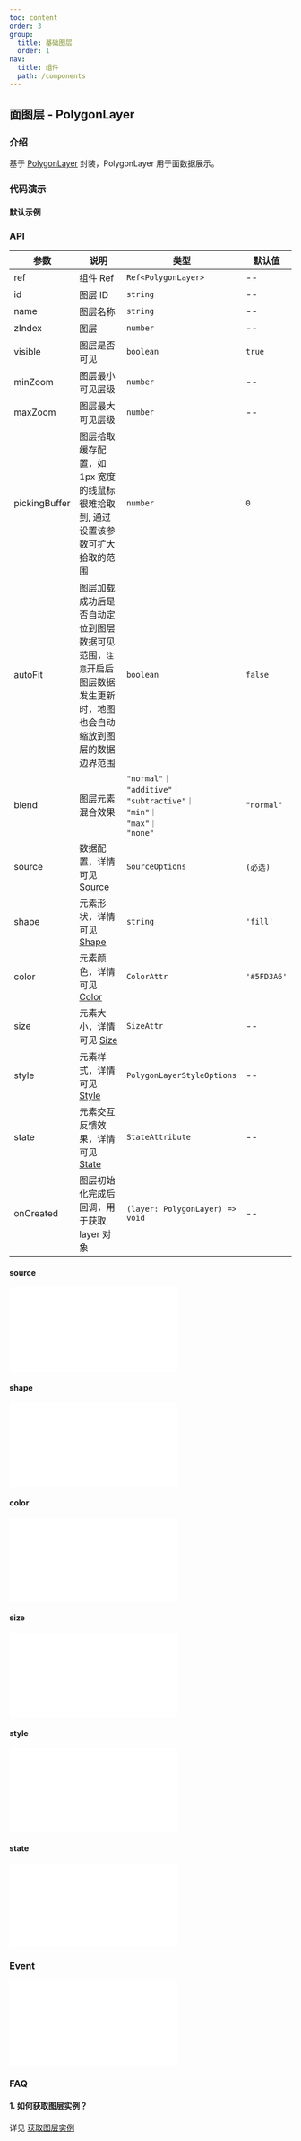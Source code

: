 ```yaml
---
toc: content
order: 3
group:
  title: 基础图层
  order: 1
nav:
  title: 组件
  path: /components
---
```


## 面图层 - PolygonLayer

### 介绍

基于 [PolygonLayer](https://l7plot.antv.antgroup.com/zh/docs/api/base-layers/polygon-layer) 封装，PolygonLayer 用于面数据展示。

### 代码演示

#### 默认示例

<code src="./demos/default.tsx" compact></code>

### API

| 参数 | 说明 | 类型 | 默认值 |
| --- | --- | --- | --- |
| ref | 组件 Ref | `Ref<PolygonLayer>` | -- |
| id | 图层 ID | `string` | -- |
| name | 图层名称 | `string` | -- |
| zIndex | 图层 | `number` | -- |
| visible | 图层是否可见 | `boolean` | `true` |
| minZoom | 图层最小可见层级 | `number` | -- |
| maxZoom | 图层最大可见层级 | `number` | -- |
| pickingBuffer | 图层拾取缓存配置，如 1px 宽度的线鼠标很难拾取到, 通过设置该参数可扩大拾取的范围 | `number` | `0` |
| autoFit | 图层加载成功后是否自动定位到图层数据可见范围，`注意`开启后图层数据发生更新时，地图也会自动缩放到图层的数据边界范围 | `boolean` | `false` |
| blend | 图层元素混合效果 | `"normal"｜`<br />`"additive"｜`<br />`"subtractive"｜`<br />`"min"｜`<br />`"max"｜`<br />`"none"` | `"normal"` |
| source | 数据配置，详情可见 [Source](#source) | `SourceOptions` | `(必选)` |
| shape | 元素形状，详情可见 [Shape](#shape) | `string` | `'fill'` |
| color | 元素颜色，详情可见 [Color](#color) | `ColorAttr` | `'#5FD3A6'` |
| size | 元素大小，详情可见 [Size](#size) | `SizeAttr` | -- |
| style | 元素样式，详情可见 [Style](#style) | `PolygonLayerStyleOptions` | -- |
| state | 元素交互反馈效果，详情可见 [State](#state) | `StateAttribute` | -- |
| onCreated | 图层初始化完成后回调，用于获取 layer 对象 | `(layer: PolygonLayer) => void` | -- |

#### source

<embed src="../../../../../docs/common/layer/point-layer/source.md"></embed>

#### shape

<embed src="../../../../../docs/common/layer/polygon-layer/shape.md"></embed>

#### color

<embed src="../../../../../docs/common/layer/attribute/color.md"></embed>

#### size

<embed src="../../../../../docs/common/layer/attribute/size.md"></embed>

#### style

<embed src="../../../../../docs/common/layer/polygon-layer/style.md"></embed>

#### state

<embed src="../../../../../docs/common/layer/attribute/state.md"></embed>

### Event

<embed src="../../../../../docs/common/layer/base-common/event.md"></embed>

### FAQ

#### 1. 如何获取图层实例？

详见 [获取图层实例](/components/layers/composite-layers/bubble-layer#1-如何获取图层实例)
